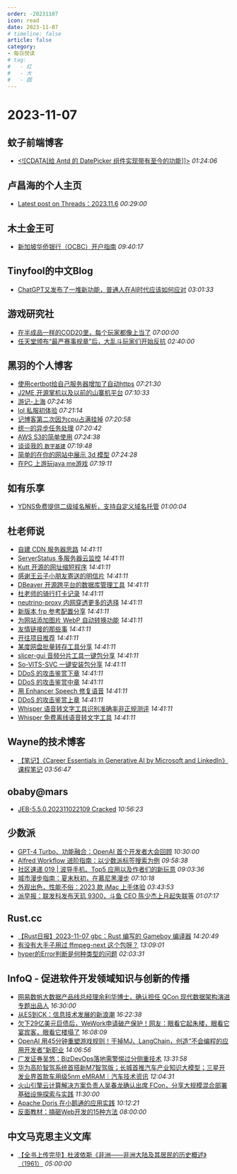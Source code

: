```yaml
---
order: -20231107
icon: read
date: 2023-11-07
# timeline: false
article: false
category:
- 每日悦读
# tag:
#   - 红
#   - 大
#   - 圆
---
```


# 2023-11-07 
## 蚊子前端博客<span></span>
* [<!\[CDATA\[给 Antd 的 DatePicker 组件实现带有至今的功能\]\]>](https://www.xiabingbao.com/post/react/abtd-datepicker-tillnow-s3pm8f.html) *01:24:06* 
## 卢昌海的个人主页<span></span>
* [Latest post on Threads：2023.11.6](https://www.changhai.org/articles/miscellaneous/eblog/202308.php#latest) *00:29:00* 
## 木土金王可<span></span>
* [新加坡华侨银行（OCBC）开户指南](https://kinnoukabokudo.com/3407/) *09:40:17* 
## Tinyfool的中文Blog<span></span>
* [ChatGPT又发布了一堆新功能，普通人在AI时代应该如何应对](https://codechina.org/2023/11/chatgpt-man/) *03:01:33* 
## 游戏研究社<span></span>
* [在半成品一样的COD20里，每个玩家都像上当了](https://www.yystv.cn/p/11312) *07:00:00* 
* [任天堂颁布“最严赛事规章”后，大乱斗玩家们开始反抗](https://www.yystv.cn/p/11310) *02:40:00* 
## 黑羽的个人博客<span></span>
* [使用certbot给自己服务器增加了自动https](https://blog.thetbw.xyz/archives/set-auto-https-for-my-services-with-certbot) *07:21:30* 
* [J2ME,开源掌机以及以前的山寨机平台](https://blog.thetbw.xyz/archives/j2me-mrp-and-other) *07:10:33* 
* [游记-上海](https://blog.thetbw.xyz/archives/travel-log-shanghai-1) *07:24:16* 
* [lol 私服初体验](https://blog.thetbw.xyz/archives/try-a-lol-self-service) *07:21:14* 
* [记博客第二次因为cpu占满挂掉](https://blog.thetbw.xyz/archives/halo-server-error-log-1) *07:20:58* 
* [统一的异步任务处理](https://blog.thetbw.xyz/archives/to-process-async-task-standard) *07:20:42* 
* [AWS S3的简单使用](https://blog.thetbw.xyz/archives/how-to-use-aws-s3) *07:24:38* 
* [谈谈我的 `数字基建`](https://blog.thetbw.xyz/archives/talk-about-my-self-hosted-service) *07:19:48* 
* [简单的在你的网站中展示 3d 模型](https://blog.thetbw.xyz/archives/easy-way-to-show-3d-model-in-you-web) *07:24:28* 
* [在PC 上游玩java me游戏](https://blog.thetbw.xyz/archives/run-java-me-game-on-pc) *07:19:11* 
## 如有乐享<span></span>
* [YDNS免费提供二级域名解析，支持自定义域名托管](https://51.ruyo.net/18529.html) *01:00:04* 
## 杜老师说<span></span>
* [自建 CDN 服务器思路](https://dusays.com/643/) *14:41:11* 
* [ServerStatus 多服务器云监控](https://dusays.com/642/) *14:41:11* 
* [Kutt 开源的网址缩短程序](https://dusays.com/641/) *14:41:11* 
* [感谢王云子小朋友寄送的明信片](https://dusays.com/640/) *14:41:11* 
* [DBeaver 开源跨平台的数据库管理工具](https://dusays.com/639/) *14:41:11* 
* [杜老师的骑行打卡记录](https://dusays.com/638/) *14:41:11* 
* [neutrino-proxy 内网穿透更多的选择](https://dusays.com/637/) *14:41:11* 
* [新版本 frp 参考配置分享](https://dusays.com/636/) *14:41:11* 
* [为网站添加图片 WebP 自动转换功能](https://dusays.com/635/) *14:41:11* 
* [友情链接的那些事](https://dusays.com/634/) *14:41:11* 
* [开往项目推荐](https://dusays.com/633/) *14:41:11* 
* [某度网盘批量转存工具分享](https://dusays.com/632/) *14:41:11* 
* [slicer-gui 音频分片工具一键包分享](https://dusays.com/631/) *14:41:11* 
* [So-VITS-SVC 一键安装包分享](https://dusays.com/630/) *14:41:11* 
* [DDoS 的攻击鉴赏下章](https://dusays.com/629/) *14:41:11* 
* [DDoS 的攻击鉴赏中章](https://dusays.com/628/) *14:41:11* 
* [用 Enhancer Speech 修复语音](https://dusays.com/627/) *14:41:11* 
* [DDoS 的攻击鉴赏上章](https://dusays.com/626/) *14:41:11* 
* [Whisper 语音转文字工具识别准确率非正规测评](https://dusays.com/625/) *14:41:11* 
* [Whisper 免费离线语音转文字工具](https://dusays.com/624/) *14:41:11* 
## Wayne的技术博客<span></span>
* [【笔记】《Career Essentials in Generative AI by Microsoft and LinkedIn》课程笔记](http://blog.michealwayne.cn/2023/11/04/ai/%E3%80%90%E7%AC%94%E8%AE%B0%E3%80%91%E3%80%8ACareer%20Essentials%20in%20Generative%20AI%20by%20Microsoft%20and%20LinkedIn%E3%80%8B%E8%AF%BE%E7%A8%8B%E7%AC%94%E8%AE%B0/) *03:56:47* 
## obaby@mars<span></span>
* [JEB-5.5.0.202311022109 Cracked](https://h4ck.org.cn/2023/11/jeb-5-5-0-202311022109-cracked/) *10:56:23* 
## 少数派<span></span>
* [GPT-4 Turbo、功能融合：OpenAI 首个开发者大会回顾](https://sspai.com/post/84234) *10:30:00* 
* [Alfred Workflow 进阶指南：以少数派标签搜索为例](https://sspai.com/prime/story/advanced-alfred-workflow-sspai-tag-search) *09:58:38* 
* [社区速递 019 | 波导手机、Top5 应用以及作者们的新玩意](https://sspai.com/post/84230) *09:03:36* 
* [城市漫步指南：夏末秋初，在慕尼黑漫步](https://sspai.com/post/84119) *07:10:18* 
* [外观出色，性能不俗：2023 款 iMac 上手体验](https://sspai.com/post/84220) *03:43:53* 
* [派早报：联发科发布天玑 9300，斗鱼 CEO 陈少杰上月起失联等](https://sspai.com/post/84224) *01:07:17* 
## Rust.cc<span></span>
* [【Rust日报】2023-11-07 gbc：Rust 编写的 Gameboy 编译器](https://rustcc.cn/article?id=6cbc5dbd-dcdb-4670-a9c0-2e830e8f1fb5) *14:20:49* 
* [有没有大手子用过 ffmpeg-next 这个包呀？](https://rustcc.cn/article?id=d154ad55-e2e3-4113-a157-f9085c465add) *13:09:01* 
* [hyper的Error判断是何种类型的问题](https://rustcc.cn/article?id=ca00e348-5af6-4b71-80d1-e35d29892463) *02:03:31* 
## InfoQ - 促进软件开发领域知识与创新的传播<span></span>
* [网易数帆大数据产品线总经理余利华博士，确认担任 QCon 现代数据架构演进专题出品人](https://www.infoq.cn/article/Xzo2rhW0wQWOyeAt7xL2?utm_source=rss&utm_medium=article) *16:30:00* 
* [从ES到CK：信息技术发展的新浪潮](https://www.infoq.cn/article/vHIDsIcLNhSA3TY6RWfK?utm_source=rss&utm_medium=article) *16:22:38* 
* [欠下29亿美元巨债后，WeWork申请破产保护！网友：眼看它起朱楼，眼看它宴宾客，眼看它楼塌了](https://www.infoq.cn/article/ZFVXHdYl6AGBXheXpeIQ?utm_source=rss&utm_medium=article) *16:08:09* 
* [OpenAI 用45分钟重塑游戏规则！干掉MJ、LangChain，创造“不会编程的应用开发者”新职业](https://www.infoq.cn/article/67vMj2F2HTC24fDdE64a?utm_source=rss&utm_medium=article) *14:06:56* 
* [广发证券吴悠：BizDevOps落地需警惕过分侧重技术](https://www.infoq.cn/article/7thTCYelKa8POr7ghzZE?utm_source=rss&utm_medium=article) *13:31:58* 
* [华为高阶智驾系统首搭新M7智驾版；长城首推汽车产业知识大模型；三星开发业界首款车用级5nm eMRAM｜汽车技术资讯](https://www.infoq.cn/article/kZEzwhzsEtvdMhQfUD3o?utm_source=rss&utm_medium=article) *12:04:31* 
* [火山引擎云计算解决方案负责人吴春龙确认出席 FCon，分享大规模混合部署基础设施探索与实践](https://www.infoq.cn/article/dcxN1gUJbMrBcc0d5K86?utm_source=rss&utm_medium=article) *11:30:00* 
* [Apache Doris 在小鹅通的应用实践](https://www.infoq.cn/article/ENCAYOBCgma7ZdPewaIl?utm_source=rss&utm_medium=article) *10:12:21* 
* [反面教材：搞砸Web开发的15种方法](https://www.infoq.cn/article/Jcw2CoqgL7kohbf5s6KP?utm_source=rss&utm_medium=article) *08:00:00* 
## 中文马克思主义文库<span></span>
* [【全书上传完毕】杜波依斯《非洲——非洲大陆及其居民的历史概述》（1961）](https://www.marxists.org/chinese/du-bois/africa/index.htm) *05:00:00* 

